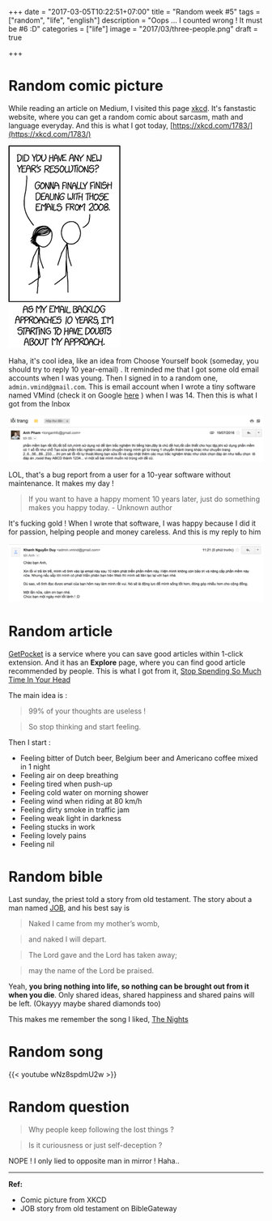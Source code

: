 +++
date = "2017-03-05T10:22:51+07:00"
title = "Random week #5"
tags = ["random", "life", "english"]
description = "Oops ... I counted wrong ! It must be #6 :D"
categories = ["life"]
image = "2017/03/three-people.png"
draft = true

+++

# Random comic picture

While reading an article on Medium, I visited this page [xkcd](https://xkcd.com/). It's fanstastic website, where you can get a random comic about sarcasm, math and language everyday. And this is what I got today, [https://xkcd.com/1783/](https://xkcd.com/1783/)

![email backlog](/images/2017/03/emails_backlog.png)

Haha, it's cool idea, like an idea from Choose Yourself book (someday, you should try to reply 10 year-email) . It reminded me that I got some old email accounts when I was young. Then I signed in to a random one, `admin.vmind@gmail.com`. This is email account when I wrote a tiny software named VMind (check it on Google [here](https://goo.gl/ackV7i) ) when I was 14. Then this is what I got from the Inbox

![suprised email](/images/2017/03/suprised_email.png)

LOL, that's a bug report from a user for a 10-year software without maintenance. It makes my day !

> If you want to have a happy moment 10 years later, just do something makes you happy today. - Unknown author

It's fucking gold ! When I wrote that software, I was happy because I did it for passion, helping people and money careless. And this is my reply to him

![reply 10 year email](/images/2017/03/reply-10-year-email.png)

# Random article

[GetPocket](https://getpocket.com) is a service where you can save good articles within 1-click extension. And it has an **Explore** page, where you can find good article recommended by people. This is what I got from it, [Stop Spending So Much Time In Your Head](https://getpocket.com/explore/item/stop-spending-so-much-time-in-your-head-1381441550)

The main idea is :

> 99% of your thoughts are useless !

> So stop thinking and start feeling.

Then I start :

- Feeling bitter of Dutch beer, Belgium beer and Americano coffee mixed in 1 night
- Feeling air on deep breathing
- Feeling tired when push-up
- Feeling cold water on morning shower
- Feeling wind when riding at 80 km/h
- Feeling dirty smoke in traffic jam
- Feeling weak light in darkness
- Feeling stucks in work
- Feeling lovely pains
- Feeling nil

# Random bible

Last sunday, the priest told a story from old testament. The story about a man named [JOB](https://www.biblegateway.com/passage/?search=Job+1&version=NIV), and his best say is

> Naked I came from my mother’s womb,

> and naked I will depart.

> The Lord gave and the Lord has taken away;

> may the name of the Lord be praised.

Yeah, **you bring nothing into life, so nothing can be brought out from it when you die**. Only shared ideas, shared happiness and shared pains will be left. (Okayyy maybe shared diamonds too)

This makes me remember the song I liked, [The Nights](https://www.youtube.com/watch?v=UtF6Jej8yb4)

# Random song

{{< youtube wNz8spdmU2w >}}

# Random question

> Why people keep following the lost things ?

> Is it curiousness or just self-deception ?

NOPE ! I only lied to opposite man in mirror ! Haha..

---------------------

**Ref:**

- Comic picture from XKCD
- JOB story from old testament on BibleGateway

